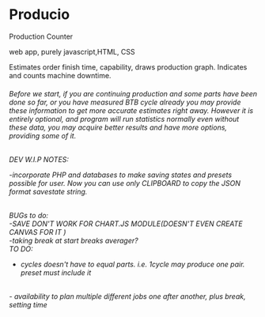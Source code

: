 # Producio
Production Counter


web app, purely javascript,HTML, CSS


Estimates order finish time, capability, draws production graph. Indicates and counts machine downtime.
</h5>
<h6>
Before we start, if you are continuing production and some parts  have been done so far, or you have measured BTB cycle already you may provide these information to get more accurate estimates right away. However it is entirely optional, and program will run statistics normally even without these data, you may acquire better results and have more options, providing some of it.
<br>
<br>

DEV W.I.P NOTES:
<BR>

-incorporate PHP and databases to make saving states and presets possible for user. Now you can use only CLIPBOARD to copy the JSON format savestate string.

<br>
BUGs to do:


<br>
-SAVE DON'T WORK FOR CHART.JS MODULE(DOESN'T EVEN CREATE CANVAS FOR IT )


<br>
-taking break at start breaks averager? 



<br>
TO DO:


<br>

- cycles doesn't have to equal parts. i.e. 1cycle  may produce one pair. preset must include it
<br>
- availability to plan multiple different jobs one after another, plus break, setting time
